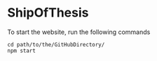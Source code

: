 # ShipOfThesis

To start the website, run the following commands 
```
cd path/to/the/GitHubDirectory/
npm start
```
